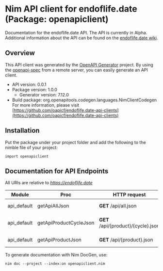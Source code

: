 # Nim API client for endoflife.date (Package: openapiclient)

Documentation for the endoflife.date API. The API is currently in Alpha. Additional information about the API can be found on the [endoflife.date wiki](https://github.com/endoflife-date/endoflife.date/wiki).

## Overview

This API client was generated by the [OpenAPI Generator](https://openapi-generator.tech) project.  By using the [openapi-spec](https://openapis.org) from a remote server, you can easily generate an API client.

- API version: 0.0.1
- Package version: 1.0.0
    - Generator version: 7.12.0
- Build package: org.openapitools.codegen.languages.NimClientCodegen
    For more information, please visit [https://github.com/oapicf/endoflife.date-api-clients](https://github.com/oapicf/endoflife.date-api-clients)

## Installation

Put the package under your project folder and add the following to the nimble file of your project:

```
import openapiclient
```

## Documentation for API Endpoints

All URIs are relative to *https://endoflife.date*

Module | Proc | HTTP request | Description
------------ | ------------- | ------------- | -------------
api_default | getApiAllJson | **GET** /api/all.json | All Products
api_default | getApiProductCycleJson | **GET** /api/{product}/{cycle}.json | Single cycle details
api_default | getApiProductJson | **GET** /api/{product}.json | Get All Details


To generate documentation with Nim DocGen, use:

```
nim doc --project --index:on openapiclient.nim
```
